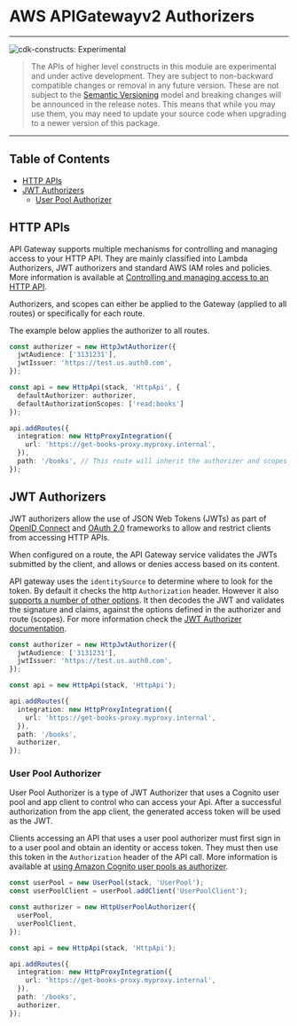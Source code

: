 # AWS APIGatewayv2 Authorizers
<!--BEGIN STABILITY BANNER-->

---

![cdk-constructs: Experimental](https://img.shields.io/badge/cdk--constructs-experimental-important.svg?style=for-the-badge)

> The APIs of higher level constructs in this module are experimental and under active development.
> They are subject to non-backward compatible changes or removal in any future version. These are
> not subject to the [Semantic Versioning](https://semver.org/) model and breaking changes will be
> announced in the release notes. This means that while you may use them, you may need to update
> your source code when upgrading to a newer version of this package.

---

<!--END STABILITY BANNER-->

## Table of Contents

- [HTTP APIs](#http-apis)
- [JWT Authorizers](#jwt-authorizers)
  - [User Pool Authorizer](#user-pool-authorizer)

## HTTP APIs

API Gateway supports multiple mechanisms for controlling and managing access to your HTTP API. They are mainly
classified into Lambda Authorizers, JWT authorizers and standard AWS IAM roles and policies. More information is
available at [Controlling and managing access to an HTTP
API](https://docs.aws.amazon.com/apigateway/latest/developerguide/http-api-access-control.html).

Authorizers, and scopes can either be applied to the Gateway (applied to all routes) or specifically for each route.

The example below applies the authorizer to all routes.

```ts
const authorizer = new HttpJwtAuthorizer({
  jwtAudience: ['3131231'],
  jwtIssuer: 'https://test.us.auth0.com',
});

const api = new HttpApi(stack, 'HttpApi', {
  defaultAuthorizer: authorizer,
  defaultAuthorizationScopes: ['read:books']
});

api.addRoutes({
  integration: new HttpProxyIntegration({
    url: 'https://get-books-proxy.myproxy.internal',
  }),
  path: '/books', // This route will inherit the authorizer and scopes from the gateway
});
```

## JWT Authorizers

JWT authorizers allow the use of JSON Web Tokens (JWTs) as part of [OpenID Connect](https://openid.net/specs/openid-connect-core-1_0.html) and [OAuth 2.0](https://oauth.net/2/) frameworks to allow and restrict clients from accessing HTTP APIs.

When configured on a route, the API Gateway service validates the JWTs submitted by the client, and allows or denies access based on its content.

API gateway uses the `identitySource` to determine where to look for the token. By default it checks the http `Authorization` header. However it also [supports a number of other options](https://docs.aws.amazon.com/apigateway/latest/developerguide/http-api-lambda-authorizer.html#http-api-lambda-authorizer.identity-sources). It then decodes the JWT and validates the signature and claims, against the options defined in the authorizer and route (scopes). For more information check the [JWT Authorizer documentation](https://docs.aws.amazon.com/apigateway/latest/developerguide/http-api-jwt-authorizer.html).

```ts
const authorizer = new HttpJwtAuthorizer({
  jwtAudience: ['3131231'],
  jwtIssuer: 'https://test.us.auth0.com',
});

const api = new HttpApi(stack, 'HttpApi');

api.addRoutes({
  integration: new HttpProxyIntegration({
    url: 'https://get-books-proxy.myproxy.internal',
  }),
  path: '/books',
  authorizer,
});
```

### User Pool Authorizer

User Pool Authorizer is a type of JWT Authorizer that uses a Cognito user pool and app client to control who can access your Api. After a successful authorization from the app client, the generated access token will be used as the JWT.

Clients accessing an API that uses a user pool authorizer must first sign in to a user pool and obtain an identity or access token.
They must then use this token in the `Authorization` header of the API call. More information is available at [using Amazon Cognito user
pools as authorizer](https://docs.aws.amazon.com/apigateway/latest/developerguide/apigateway-integrate-with-cognito.html).

```ts
const userPool = new UserPool(stack, 'UserPool');
const userPoolClient = userPool.addClient('UserPoolClient');

const authorizer = new HttpUserPoolAuthorizer({
  userPool,
  userPoolClient,
});

const api = new HttpApi(stack, 'HttpApi');

api.addRoutes({
  integration: new HttpProxyIntegration({
    url: 'https://get-books-proxy.myproxy.internal',
  }),
  path: '/books',
  authorizer,
});
```
